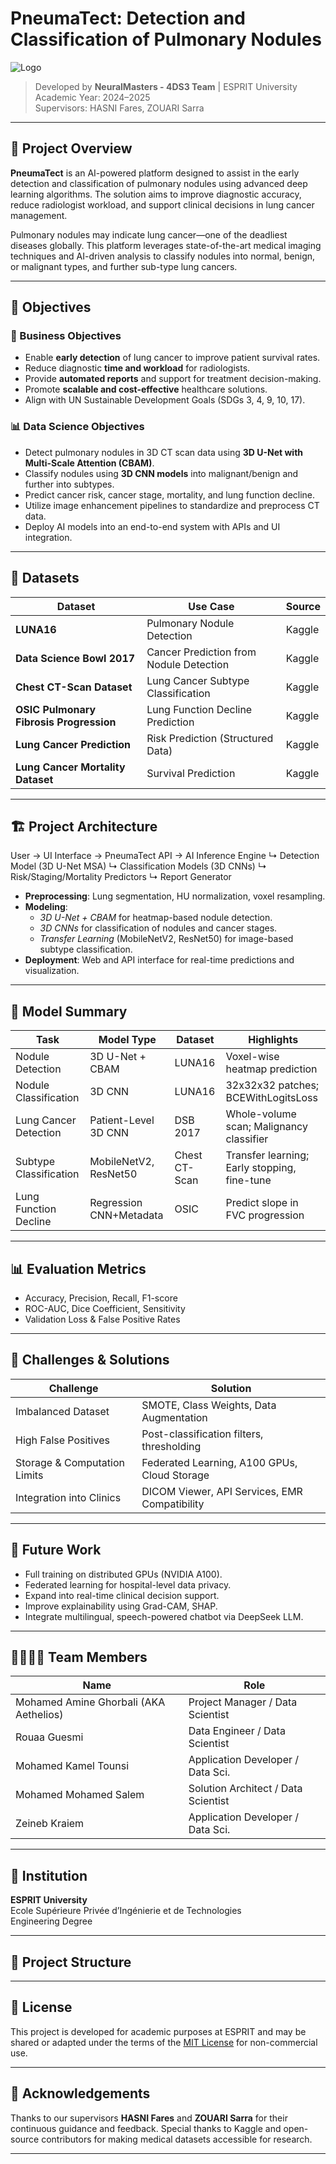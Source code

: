 # PneumaTect: Detection and Classification of Pulmonary Nodules

![Logo](https://upload.wikimedia.org/wikipedia/commons/f/ff/Logo_ESPRIT_Ariana.jpg)
> Developed by **NeuralMasters - 4DS3 Team** | ESPRIT University  
> Academic Year: 2024–2025  
> Supervisors: HASNI Fares, ZOUARI Sarra  

---

## 🧠 Project Overview

**PneumaTect** is an AI-powered platform designed to assist in the early detection and classification of pulmonary nodules using advanced deep learning algorithms. The solution aims to improve diagnostic accuracy, reduce radiologist workload, and support clinical decisions in lung cancer management.

Pulmonary nodules may indicate lung cancer—one of the deadliest diseases globally. This platform leverages state-of-the-art medical imaging techniques and AI-driven analysis to classify nodules into normal, benign, or malignant types, and further sub-type lung cancers.

---

## 🎯 Objectives

### 📌 Business Objectives
- Enable **early detection** of lung cancer to improve patient survival rates.
- Reduce diagnostic **time and workload** for radiologists.
- Provide **automated reports** and support for treatment decision-making.
- Promote **scalable and cost-effective** healthcare solutions.
- Align with UN Sustainable Development Goals (SDGs 3, 4, 9, 10, 17).

### 📊 Data Science Objectives
- Detect pulmonary nodules in 3D CT scan data using **3D U-Net with Multi-Scale Attention (CBAM)**.
- Classify nodules using **3D CNN models** into malignant/benign and further into subtypes.
- Predict cancer risk, cancer stage, mortality, and lung function decline.
- Utilize image enhancement pipelines to standardize and preprocess CT data.
- Deploy AI models into an end-to-end system with APIs and UI integration.

---

## 🧬 Datasets

| Dataset                                 | Use Case                                    | Source       |
|----------------------------------------|---------------------------------------------|--------------|
| **LUNA16**                              | Pulmonary Nodule Detection                  | Kaggle       |
| **Data Science Bowl 2017**              | Cancer Prediction from Nodule Detection     | Kaggle       |
| **Chest CT-Scan Dataset**              | Lung Cancer Subtype Classification          | Kaggle       |
| **OSIC Pulmonary Fibrosis Progression**| Lung Function Decline Prediction            | Kaggle       |
| **Lung Cancer Prediction**             | Risk Prediction (Structured Data)           | Kaggle       |
| **Lung Cancer Mortality Dataset**      | Survival Prediction                         | Kaggle       |

---

## 🏗️ Project Architecture

User → UI Interface → PneumaTect API → AI Inference Engine ↳ Detection Model (3D U-Net MSA) ↳ Classification Models (3D CNNs) ↳ Risk/Staging/Mortality Predictors ↳ Report Generator


- **Preprocessing**: Lung segmentation, HU normalization, voxel resampling.
- **Modeling**:
  - *3D U-Net + CBAM* for heatmap-based nodule detection.
  - *3D CNNs* for classification of nodules and cancer stages.
  - *Transfer Learning* (MobileNetV2, ResNet50) for image-based subtype classification.
- **Deployment**: Web and API interface for real-time predictions and visualization.

---

## 🧪 Model Summary

| Task                          | Model Type                  | Dataset        | Highlights                                     |
|-------------------------------|-----------------------------|----------------|-----------------------------------------------|
| Nodule Detection              | 3D U-Net + CBAM             | LUNA16         | Voxel-wise heatmap prediction                 |
| Nodule Classification         | 3D CNN                      | LUNA16         | 32x32x32 patches; BCEWithLogitsLoss           |
| Lung Cancer Detection         | Patient-Level 3D CNN        | DSB 2017       | Whole-volume scan; Malignancy classifier      |
| Subtype Classification        | MobileNetV2, ResNet50       | Chest CT-Scan  | Transfer learning; Early stopping, fine-tune  |
| Lung Function Decline        | Regression CNN+Metadata     | OSIC           | Predict slope in FVC progression              |

---

## 📊 Evaluation Metrics

- Accuracy, Precision, Recall, F1-score
- ROC-AUC, Dice Coefficient, Sensitivity
- Validation Loss & False Positive Rates

---

## 🧩 Challenges & Solutions

| Challenge                         | Solution                                                |
|----------------------------------|----------------------------------------------------------|
| Imbalanced Dataset               | SMOTE, Class Weights, Data Augmentation                 |
| High False Positives             | Post-classification filters, thresholding               |
| Storage & Computation Limits     | Federated Learning, A100 GPUs, Cloud Storage            |
| Integration into Clinics         | DICOM Viewer, API Services, EMR Compatibility           |

---

## 🚀 Future Work

- Full training on distributed GPUs (NVIDIA A100).
- Federated learning for hospital-level data privacy.
- Expand into real-time clinical decision support.
- Improve explainability using Grad-CAM, SHAP.
- Integrate multilingual, speech-powered chatbot via DeepSeek LLM.

---

## 👨‍👩‍👧‍👦 Team Members

| Name                    | Role                               |
|-------------------------|------------------------------------|
| Mohamed Amine Ghorbali (AKA Aethelios) | Project Manager / Data Scientist   |
| Rouaa Guesmi           | Data Engineer / Data Scientist     |
| Mohamed Kamel Tounsi   | Application Developer / Data Sci.  |
| Mohamed Mohamed Salem  | Solution Architect / Data Scientist|
| Zeineb Kraiem          | Application Developer / Data Sci.  |

---

## 🏫 Institution

**ESPRIT University**  
Ecole Supérieure Privée d’Ingénierie et de Technologies  
 Engineering Degree

---

## 📁 Project Structure


---

## 📝 License

This project is developed for academic purposes at ESPRIT and may be shared or adapted under the terms of the [MIT License](https://opensource.org/licenses/MIT) for non-commercial use.

---

## 🙌 Acknowledgements

Thanks to our supervisors **HASNI Fares** and **ZOUARI Sarra** for their continuous guidance and feedback. Special thanks to Kaggle and open-source contributors for making medical datasets accessible for research.

---

